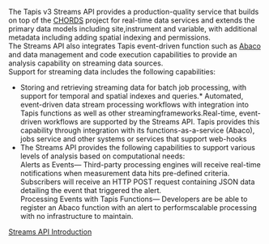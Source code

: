 
The Tapis v3 Streams API provides a production-quality service that builds on top of the [CHORDS](https://www.earthcube.org/group/chords) project for real-time data services and extends the primary data models including site,instrument and variable, with additional metadata including adding spatial indexing and permissions. <br/>
The Streams API also integrates Tapis event-driven function such as [Abaco](https://tacc-cloud.readthedocs.io/projects/abaco/en/latest/) and data management and code execution capabilities to provide an analysis capability on streaming data sources.<br/>
 Support for streaming data includes the following capabilities:
 * Storing and retrieving streaming data for batch job processing, with support for temporal and spatial indexes and queries.* Automated, event-driven data stream processing workflows with integration into Tapis functions as well as other streamingframeworks.Real-time, event-driven workflows are supported by the Streams API. Tapis provides this capability through integration with its functions-as-a-service (Abaco), jobs service and other systems or services that support web-hooks
 * The Streams API provides the following capabilities to support various levels of analysis based on computational needs: <br/>Alerts as Events— Third-party processing engines will receive real-time notifications when measurement data hits pre-defined criteria. Subscribers will receive an HTTP POST request containing JSON data detailing the event that triggered the alert. <br/>
 Processing Events with Tapis Functions— Developers are be able to register an Abaco function with an alert to performscalable processing with no infrastructure to maintain.<br/>


[Streams API Introduction](https://docs.google.com/presentation/d/1NrTMVIMPqJIdungJ_kMF2FeXdVSwzDNWVhcJqyZhF_c/edit?usp=sharing)

